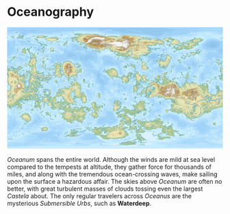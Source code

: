 # Oceanography

![World image](images/ahstat.jpg)

<!-- markdownlint-disable MD053 -->
[comment]: <> (Credit for image to <https://ahstat.github.io>)

*Oceanum* spans the entire world. Although the winds are mild at sea level compared to the tempests at altitude, they gather force for thousands of miles, and along with the tremendous ocean-crossing waves, make sailing upon the surface a hazardous affair. The skies above *Oceanum* are often no better, with great turbulent masses of clouds tossing even the largest *Castela* about. The only regular travelers across *Oceanus* are the mysterious *Submersible Urbs*, such as **Waterdeep**.
